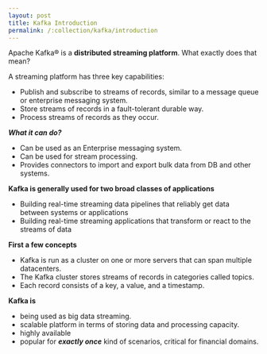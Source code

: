 ```yaml
---
layout: post
title: Kafka Introduction
permalink: /:collection/kafka/introduction
---
```


Apache Kafka® is a **distributed streaming platform**. What exactly does that mean?

A streaming platform has three key capabilities:
-	Publish and subscribe to streams of records, similar to a message queue or enterprise messaging system.
-	Store streams of records in a fault-tolerant durable way.
-	Process streams of records as they occur.

***What it can do?***
-	Can be used as an Enterprise messaging system.
-	Can be used for stream processing.
-	Provides connectors to import and export bulk data from DB and other systems.

**Kafka is generally used for two broad classes of applications**
-	Building real-time streaming data pipelines that reliably get data between systems or applications
-	Building real-time streaming applications that transform or react to the streams of data

**First a few concepts**
-	Kafka is run as a cluster on one or more servers that can span multiple datacenters.
-	The Kafka cluster stores streams of records in categories called topics.
-	Each record consists of a key, a value, and a timestamp.

**Kafka is**
- being used as big data streaming.
- scalable platform in terms of storing data and processing capacity.
- highly available
- popular for ***exactly once*** kind of scenarios, critical for financial domains.